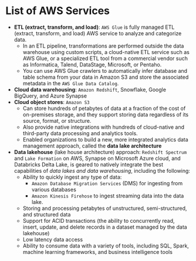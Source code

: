# List of AWS Services
- **ETL (extract, transform, and load)**: `AWS Glue` is fully managed ETL (extract, transform, and load) AWS service to analyze and categorize data. 
  - In an ETL pipeline, transformations are performed outside the data warehouse using custom scripts, a cloud-native ETL service such as AWS Glue, or a specialized ETL tool from a commercial vendor such as Informatica, Talend, DataStage, Microsoft, or Pentaho. 
  - You can use AWS Glue crawlers to automatically infer database and table schema from your data in Amazon S3 and store the associated metadata in the `AWS Glue Data Catalog`.
- **Cloud data warehousing**: `Amazon Redshift`, Snowflake, Google BigQuery, and Azure Synapse
- **Cloud object stores**: `Amazon S3`
  - Can store hundreds of petabytes of data at a fraction of the cost of on-premises storage, and they support storing data regardless of its source, format, or structure.
  - Also provide native integrations with hundreds of cloud-native and third-party data processing and analytics tools. 
  - Enabled organizations to build a new, more integrated analytics data management approach, called the **data lake architecture**
- **Data lakehouse** (lake house architecture) approach:  `Redshift Spectrum` and `Lake Formation` on AWS, Synapse on Microsoft Azure cloud, and Databricks Delta Lake, is geared to natively integrate the best capabilities of *data lakes and data warehousing*, including the following: 
  - Ability to quickly ingest any type of data:
    -  `Amazon Database Migration Services` (DMS) for ingesting from various databases
    -  `Amazon Kinesis Firehose` to ingest streaming data into the data lake.
  - Storing and processing petabytes of unstructured, semi-structured, and structured data
  - Support for ACID transactions (the ability to concurrently read, insert, update, and delete records in a dataset managed by the data lakehouse)
  - Low latency data access
  - Ability to consume data with a variety of tools, including SQL, Spark, machine learning frameworks, and business intelligence tools


